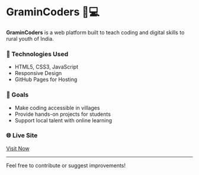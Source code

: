 # GraminCoders 🌾💻

**GraminCoders** is a web platform built to teach coding and digital skills to rural youth of India.

### 🔧 Technologies Used
- HTML5, CSS3, JavaScript
- Responsive Design
- GitHub Pages for Hosting

### 🌟 Goals
- Make coding accessible in villages
- Provide hands-on projects for students
- Support local talent with online learning

### 🌐 Live Site
[Visit Now](https://rizwan1972.github.io/gramincoders/)

---

Feel free to contribute or suggest improvements!

